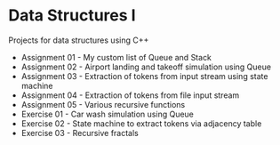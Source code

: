 # Data Structures I

Projects for data structures using C++

* Assignment 01 - My custom list of Queue and Stack
* Assignment 02 - Airport landing and takeoff simulation using Queue
* Assignment 03 - Extraction of tokens from input stream using state machine
* Assignment 04 - Extraction of tokens from file input stream
* Assignment 05 - Various recursive functions
* Exercise 01 - Car wash simulation using Queue
* Exercise 02 - State machine to extract tokens via adjacency table
* Exercise 03 - Recursive fractals